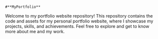                                                                                #**MyPortfolio**



Welcome to my portfolio website repository! This repository contains the code and assets for my personal portfolio website, where I showcase my projects, skills, and achievements. Feel free to explore and get to know more about me and my work.
